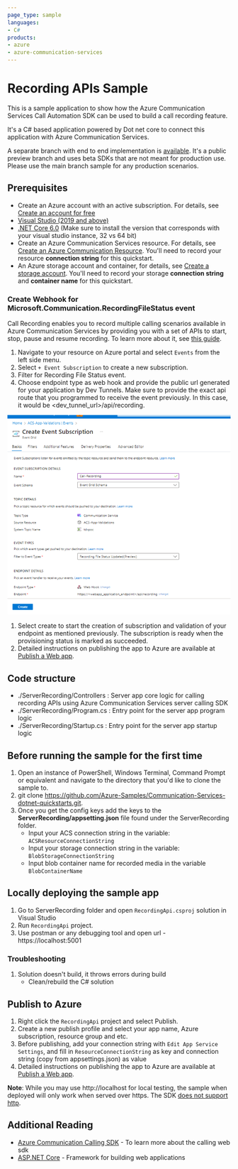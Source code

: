```yaml
---
page_type: sample
languages:
- C#
products:
- azure
- azure-communication-services
---
```


# Recording APIs Sample

This is a sample application to show how the Azure Communication Services Call Automation SDK can be used to build a call recording feature.

It's a C# based application powered by Dot net core to connect this application with Azure Communication Services.

A separate branch with end to end implementation is [available](https://github.com/Azure-Samples/communication-services-web-calling-hero/tree/public-preview). It's a public preview branch and uses beta SDKs that are not meant for production use. Please use the main branch sample for any production scenarios.

## Prerequisites

- Create an Azure account with an active subscription. For details, see [Create an account for free](https://azure.microsoft.com/free/?WT.mc_id=A261C142F)
- [Visual Studio (2019 and above)](https://visualstudio.microsoft.com/vs/)
- [.NET Core 6.0](https://dotnet.microsoft.com/en-us/download/dotnet/6.0) (Make sure to install the version that corresponds with your visual studio instance, 32 vs 64 bit)
- Create an Azure Communication Services resource. For details, see [Create an Azure Communication Resource](https://docs.microsoft.com/azure/communication-services/quickstarts/create-communication-resource). You'll need to record your resource **connection string** for this quickstart.
- An Azure storage account and container, for details, see [Create a storage account](https://docs.microsoft.com/azure/storage/common/storage-account-create?tabs=azure-portal). You'll need to record your storage **connection string** and **container name** for this quickstart.

### Create Webhook for Microsoft.Communication.RecordingFileStatus event
Call Recording enables you to record multiple calling scenarios available in Azure Communication Services by providing you with a set of APIs to start, stop, pause and resume recording. To learn more about it, see [this guide](https://learn.microsoft.com/en-us/azure/communication-services/concepts/voice-video-calling/call-recording). 
1. Navigate to your resource on Azure portal and select `Events` from the left side menu.
2. Select `+ Event Subscription` to create a new subscription. 
3. Filter for Recording File Status event. 
4. Choose endpoint type as web hook and provide the public url generated for your application by Dev Tunnels. Make sure to provide the exact api route that you programmed to receive the event previously. In this case, it would be <dev_tunnel_url>/api/recording.

![Event Grid Subscription for Call Recording](./data/EventgridSubscription-CallRecording.png)

1. Select create to start the creation of subscription and validation of your endpoint as mentioned previously. The subscription is ready when the provisioning status is marked as succeeded.
2. Detailed instructions on publishing the app to Azure are available at [Publish a Web app](https://docs.microsoft.com/visualstudio/deployment/quickstart-deploy-to-azure?view=vs-2019).
## Code structure

- ./ServerRecording/Controllers : Server app core logic for calling recording APIs using Azure Communication Services server calling SDK
- ./ServerRecording/Program.cs : Entry point for the server app program logic
- ./ServerRecording/Startup.cs : Entry point for the server app startup logic

## Before running the sample for the first time

1. Open an instance of PowerShell, Windows Terminal, Command Prompt or equivalent and navigate to the directory that you'd like to clone the sample to.
2. git clone https://github.com/Azure-Samples/Communication-Services-dotnet-quickstarts.git.
3. Once you get the config keys add the keys to the **ServerRecording/appsetting.json**  file found under the ServerRecording folder.
	- Input your ACS connection string in the variable: `ACSResourceConnectionString`
	- Input your storage connection string in the variable: `BlobStorageConnectionString`
	- Input blob container name for recorded media in the variable `BlobContainerName`

## Locally deploying the sample app

1. Go to ServerRecording folder and open `RecordingApi.csproj` solution in Visual Studio
2. Run `RecordingApi` project.
3. Use postman or any debugging tool and open url - https://localhost:5001

### Troubleshooting

1. Solution doesn\'t build, it throws errors during build
	- Clean/rebuild the C# solution

## Publish to Azure

1. Right click the `RecordingApi` project and select Publish.
2. Create a new publish profile and select your app name, Azure subscription, resource group and etc.
3. Before publishing, add your connection string with `Edit App Service Settings`, and fill in `ResourceConnectionString` as key and connection string (copy from appsettings.json) as value
4. Detailed instructions on publishing the app to Azure are available at [Publish a Web app](https://docs.microsoft.com/visualstudio/deployment/quickstart-deploy-to-azure?view=vs-2019).

**Note**: While you may use http://localhost for local testing, the sample when deployed will only work when served over https. The SDK [does not support http](https://docs.microsoft.com/azure/communication-services/concepts/voice-video-calling/calling-sdk-features#user-webrtc-over-https).

## Additional Reading

- [Azure Communication Calling SDK](https://docs.microsoft.com/azure/communication-services/concepts/voice-video-calling/calling-sdk-features) - To learn more about the calling web sdk
- [ASP.NET Core](https://learn.microsoft.com/en-us/aspnet/core/introduction-to-aspnet-core?view=aspnetcore-6.0) - Framework for building web applications
